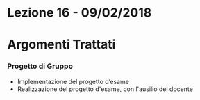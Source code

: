 # Lezione 16 - 09/02/2018

# Argomenti Trattati

### Progetto di Gruppo

* Implementazione del progetto d’esame
* Realizzazione del progetto d'esame, con l'ausilio del docente

